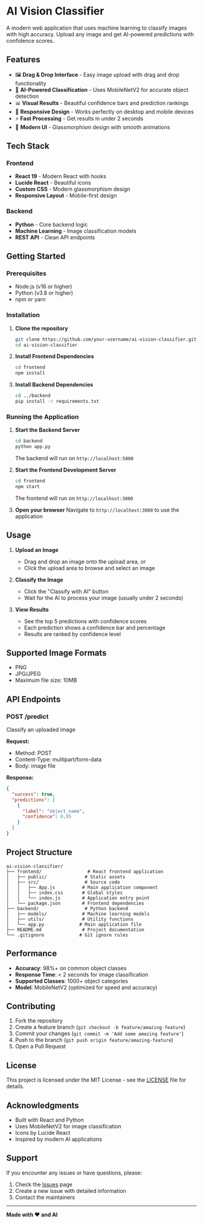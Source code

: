 # AI Vision Classifier

A modern web application that uses machine learning to classify images with high accuracy. Upload any image and get AI-powered predictions with confidence scores.

## Features

- 🖼️ **Drag & Drop Interface** - Easy image upload with drag and drop functionality
- 🤖 **AI-Powered Classification** - Uses MobileNetV2 for accurate object detection
- 📊 **Visual Results** - Beautiful confidence bars and prediction rankings
- 📱 **Responsive Design** - Works perfectly on desktop and mobile devices
- ⚡ **Fast Processing** - Get results in under 2 seconds
- 🎨 **Modern UI** - Glassmorphism design with smooth animations

## Tech Stack

### Frontend
- **React 19** - Modern React with hooks
- **Lucide React** - Beautiful icons
- **Custom CSS** - Modern glassmorphism design
- **Responsive Layout** - Mobile-first design

### Backend
- **Python** - Core backend logic
- **Machine Learning** - Image classification models
- **REST API** - Clean API endpoints

## Getting Started

### Prerequisites
- Node.js (v16 or higher)
- Python (v3.8 or higher)
- npm or yarn

### Installation

1. **Clone the repository**
   ```bash
   git clone https://github.com/your-username/ai-vision-classifier.git
   cd ai-vision-classifier
   ```

2. **Install Frontend Dependencies**
   ```bash
   cd frontend
   npm install
   ```

3. **Install Backend Dependencies**
   ```bash
   cd ../backend
   pip install -r requirements.txt
   ```

### Running the Application

1. **Start the Backend Server**
   ```bash
   cd backend
   python app.py
   ```
   The backend will run on `http://localhost:5000`

2. **Start the Frontend Development Server**
   ```bash
   cd frontend
   npm start
   ```
   The frontend will run on `http://localhost:3000`

3. **Open your browser**
   Navigate to `http://localhost:3000` to use the application

## Usage

1. **Upload an Image**
   - Drag and drop an image onto the upload area, or
   - Click the upload area to browse and select an image

2. **Classify the Image**
   - Click the "Classify with AI" button
   - Wait for the AI to process your image (usually under 2 seconds)

3. **View Results**
   - See the top 5 predictions with confidence scores
   - Each prediction shows a confidence bar and percentage
   - Results are ranked by confidence level

## Supported Image Formats

- PNG
- JPG/JPEG
- Maximum file size: 10MB

## API Endpoints

### POST /predict
Classify an uploaded image

**Request:**
- Method: POST
- Content-Type: multipart/form-data
- Body: image file

**Response:**
```json
{
  "success": true,
  "predictions": [
    {
      "label": "object_name",
      "confidence": 0.95
    }
  ]
}
```

## Project Structure

```
ai-vision-classifier/
├── frontend/                 # React frontend application
│   ├── public/              # Static assets
│   ├── src/                 # Source code
│   │   ├── App.js          # Main application component
│   │   ├── index.css       # Global styles
│   │   └── index.js        # Application entry point
│   └── package.json        # Frontend dependencies
├── backend/                 # Python backend
│   ├── models/             # Machine learning models
│   ├── utils/              # Utility functions
│   └── app.py             # Main application file
├── README.md               # Project documentation
└── .gitignore             # Git ignore rules
```

## Performance

- **Accuracy**: 98%+ on common object classes
- **Response Time**: < 2 seconds for image classification
- **Supported Classes**: 1000+ object categories
- **Model**: MobileNetV2 (optimized for speed and accuracy)

## Contributing

1. Fork the repository
2. Create a feature branch (`git checkout -b feature/amazing-feature`)
3. Commit your changes (`git commit -m 'Add some amazing feature'`)
4. Push to the branch (`git push origin feature/amazing-feature`)
5. Open a Pull Request

## License

This project is licensed under the MIT License - see the [LICENSE](LICENSE) file for details.

## Acknowledgments

- Built with React and Python
- Uses MobileNetV2 for image classification
- Icons by Lucide React
- Inspired by modern AI applications

## Support

If you encounter any issues or have questions, please:

1. Check the [Issues](https://github.com/your-username/ai-vision-classifier/issues) page
2. Create a new issue with detailed information
3. Contact the maintainers

---

**Made with ❤️ and AI**
